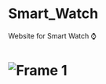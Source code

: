 # Smart_Watch
Website for Smart Watch ⌚
# ![Frame 1](https://github.com/user-attachments/assets/8a1d6678-c423-46e5-86ae-9acf6aa9ef48)

